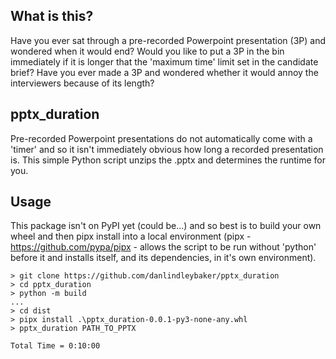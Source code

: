 ## What is this? 

Have you ever sat through a pre-recorded Powerpoint presentation (3P) and wondered
when it would end? Would you like to put a 3P in the bin immediately if it is
longer that the 'maximum time' limit set in the candidate brief? Have you ever
made a 3P and wondered whether it would annoy the interviewers because of its
length? 

## pptx_duration

Pre-recorded Powerpoint presentations do not automatically come with a 'timer'
and so it isn't immediately obvious how long a recorded presentation is. This
simple Python script unzips the .pptx and determines the runtime for you. 

## Usage

This package isn't on PyPI yet (could be...) and so best is to build your own
wheel and then pipx install into a local environment (pipx -
https://github.com/pypa/pipx - allows the script to be run without 'python'
before it and installs itself, and its dependencies, in
it's own environment).

```
> git clone https://github.com/danlindleybaker/pptx_duration
> cd pptx_duration
> python -m build
...
> cd dist
> pipx install .\pptx_duration-0.0.1-py3-none-any.whl
> pptx_duration PATH_TO_PPTX

Total Time = 0:10:00 

```
